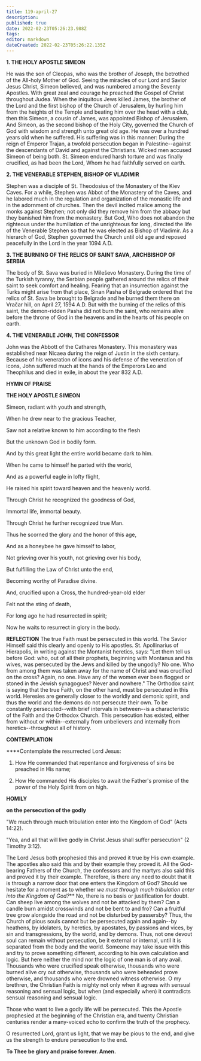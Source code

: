 ```yaml
---
title: 119-april-27
description: 
published: true
date: 2022-02-23T05:26:23.988Z
tags: 
editor: markdown
dateCreated: 2022-02-23T05:26:22.135Z
---
```



**1. THE HOLY APOSTLE SIMEON**

He was the son of Cleopas, who was the brother of Joseph, the betrothed of the All-holy Mother of God. Seeing the miracles of our Lord and Savior Jesus Christ, Simeon believed, and was numbered among the Seventy Apostles. With great zeal and courage he preached the Gospel of Christ throughout Judea. When the iniquitous Jews killed James, the brother of the Lord and the first bishop of the Church of Jerusalem, by hurling him from the heights of the Temple and beating him over the head with a club, then this Simeon, a cousin of James, was appointed Bishop of Jerusalem. And Simeon, as the second bishop of the Holy City, governed the Church of God with wisdom and strength unto great old age. He was over a hundred years old when he suffered. His suffering was in this manner: During the reign of Emperor Trajan, a twofold persecution began in Palestine--against the descendants of David and against the Christians. Wicked men accused Simeon of being both. St. Simeon endured harsh torture and was finally crucified, as had been the Lord, Whom he had faithfully served on earth.

**2. THE VENERABLE STEPHEN, BISHOP OF VLADIMIR**

Stephen was a disciple of St. Theodosius of the Monastery of the Kiev Caves. For a while, Stephen was Abbot of the Monastery of the Caves, and he labored much in the regulation and organization of the monastic life and in the adornment of churches. Then the devil incited malice among the monks against Stephen; not only did they remove him from the abbacy but they banished him from the monastery. But God, Who does not abandon the righteous under the humiliation of the unrighteous for long, directed the life of the Venerable Stephen so that he was elected as Bishop of Vladimir. As a hierarch of God, Stephen governed the Church until old age and reposed peacefully in the Lord in the year 1094 A.D.

**3. THE BURNING OF THE RELICS OF SAINT SAVA, ARCHBISHOP OF SERBIA**

The body of St. Sava was buried in Mileševo Monastery. During the time of the Turkish tyranny, the Serbian people gathered around the relics of their saint to seek comfort and healing. Fearing that an insurrection against the Turks might arise from that place, Sinan Pasha of Belgrade ordered that the relics of St. Sava be brought to Belgrade and he burned them there on Vračar hill, on April 27, 1594 A.D. But with the burning of the relics of this saint, the demon-ridden Pasha did not burn the saint, who remains alive before the throne of God in the heavens and in the hearts of his people on earth.

**4. THE VENERABLE JOHN, THE CONFESSOR**

John was the Abbott of the Cathares Monastery. This monastery was established near Nicaea during the reign of Justin in the sixth century. Because of his veneration of icons and his defense of the veneration of icons, John suffered much at the hands of the Emperors Leo and Theophilus and died in exile, in about the year 832 A.D.



**HYMN OF PRAISE**

**THE HOLY APOSTLE SIMEON**

Simeon, radiant with youth and strength,


When he drew near to the gracious Teacher,

Saw not a relative known to him according to the flesh

But the unknown God in bodily form.


And by this great light the entire world became dark to him.


When he came to himself he parted with the world,

And as a powerful eagle in lofty flight,


He raised his spirit toward heaven and the heavenly world.

Through Christ he recognized the goodness of God,

Immortal life, immortal beauty.

Through Christ he further recognized true Man.

Thus he scorned the glory and the honor of this age,

And as a honeybee he gave himself to labor,

Not grieving over his youth, not grieving over his body,


But fulfilling the Law of Christ unto the end,

Becoming worthy of Paradise divine.

And, crucified upon a Cross, the hundred-year-old elder

Felt not the sting of death, 


For long ago he had resurrected in spirit;

Now he waits to resurrect in glory in the body.


**REFLECTION**
The true Faith must be persecuted in this world. The Savior Himself said this clearly and openly to His apostles. St. Apollinarius of Hierapolis, in writing against the Montanist heretics, says: "Let them tell us before God: who, out of all their prophets, beginning with Montanus and his wives, was persecuted by the Jews and killed by the ungodly? No one. Who from among them was taken away for the name of Christ and was crucified on the cross? Again, no one. Have any of the women ever been flogged or stoned in the Jewish synagogues? Never and nowhere." The Orthodox saint is saying that the true Faith, on the other hand, must be persecuted in this world. Heresies are generally closer to the worldly and demonic spirit, and thus the world and the demons do not persecute their own. To be constantly persecuted--with brief intervals in between--is a characteristic of the Faith and the Orthodox Church. This persecution has existed, either from without or within--externally from unbelievers and internally from heretics--throughout all of history.



**CONTEMPLATION**

****Contemplate the resurrected Lord Jesus:

1.  How He commanded that repentance and forgiveness of sins be preached in His name;

1.  How He commanded His disciples to await the Father's promise of the power of the Holy Spirit from on high.



**HOMILY**

**on the persecution of the godly**

"We much through much tribulation enter into the Kingdom of God" (Acts 14:22).

"Yea, and all that will live godly in Christ Jesus shall suffer persecution" (2 Timothy 3:12).

The Lord Jesus both prophesied this and proved it true by His own example. The apostles also said this and by their example they proved it. All the God-bearing Fathers of the Church, the confessors and the martyrs also said this and proved it by their example. Therefore, is there any need to doubt that it is through a narrow door that one enters the Kingdom of God? Should we hesitate for a moment as to whether *we must through much tribulation enter into the Kingdom of God?*** No, there is no basis or justification for doubt. Can sheep live among the wolves and not be attacked by them? Can a candle burn amidst crosswinds and not be bent to and fro? Can a fruitful tree grow alongside the road and not be disturbed by passersby? Thus, the Church of pious souls cannot but be persecuted again and again--by heathens, by idolaters, by heretics, by apostates, by passions and vices, by sin and transgressions, by the world, and by demons. Thus, not one devout soul can remain without persecution, be it external or internal, until it is separated from the body and the world. Someone may take issue with this and try to prove something different, according to his own calculation and logic. But here neither the mind nor the logic of one man is of any avail. Thousands who were crucified speak otherwise, thousands who were burned alive cry out otherwise, thousands who were beheaded prove otherwise, and thousands who were drowned witness otherwise. O my brethren, the Christian Faith is mighty not only when it agrees with sensual reasoning and sensual logic, but when (and especially when) it contradicts sensual reasoning and sensual logic.

Those who want to live a godly life will be persecuted. This the Apostle prophesied at the beginning of the Christian era, and twenty Christian centuries render a many-voiced echo to confirm the truth of the prophecy.

O resurrected Lord, grant us light, that we may be pious to the end, and give us the strength to endure persecution to the end.

**To Thee be glory and praise forever. Amen.**


